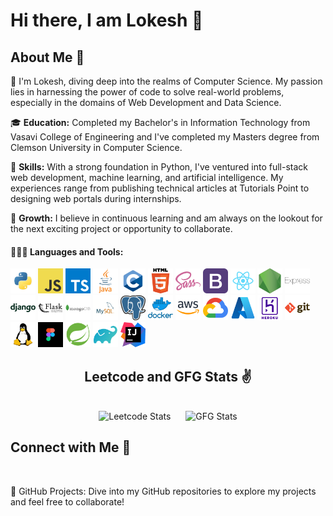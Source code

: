 # Hi there, I am Lokesh 👋

## About Me 🚀

🚀 I'm Lokesh, diving deep into the realms of Computer Science. My passion lies in harnessing the power of code to solve real-world problems, especially in the domains of Web Development and Data Science.

🎓 **Education:** Completed my Bachelor's in Information Technology from Vasavi College of Engineering and I've completed my Masters degree from Clemson University in Computer Science.

🔧 **Skills:** With a strong foundation in Python, I've ventured into full-stack web development, machine learning, and artificial intelligence. My experiences range from publishing technical articles at Tutorials Point to designing web portals during internships. 

🌱 **Growth:** I believe in continuous learning and am always on the lookout for the next exciting project or opportunity to collaborate.

#### 👨🏻‍💻 Languages and Tools:
<code><img height="40" src="https://raw.githubusercontent.com/github/explore/main/topics/python/python.png" alt="Python"></code>
<code><img height="40" src="https://raw.githubusercontent.com/github/explore/main/topics/javascript/javascript.png" alt="JavaScript"></code>
<code><img height="40" src="https://raw.githubusercontent.com/github/explore/main/topics/typescript/typescript.png" alt="TypeScript"></code>
<code><img height="40" src="https://raw.githubusercontent.com/github/explore/main/topics/java/java.png" alt="Java"></code>
<code><img height="40" src="https://raw.githubusercontent.com/github/explore/main/topics/c/c.png" alt="C"></code>
<code><img height="40" src="https://raw.githubusercontent.com/github/explore/main/topics/html/html.png" alt="HTML"></code>
<code><img height="40" src="https://raw.githubusercontent.com/github/explore/main/topics/sass/sass.png" alt="SCSS"></code>
<code><img height="40" src="https://raw.githubusercontent.com/github/explore/main/topics/bootstrap/bootstrap.png" alt="Bootstrap"></code>
<code><img height="40" src="https://raw.githubusercontent.com/github/explore/main/topics/react/react.png" alt="React.js"></code>
<code><img height="40" src="https://raw.githubusercontent.com/github/explore/main/topics/nodejs/nodejs.png" alt="Node.js"></code>
<code><img height="40" src="https://raw.githubusercontent.com/github/explore/main/topics/express/express.png" alt="Express.js"></code>
<code><img height="40" src="https://raw.githubusercontent.com/github/explore/main/topics/django/django.png" alt="Django"></code>
<code><img height="40" src="https://raw.githubusercontent.com/github/explore/main/topics/flask/flask.png" alt="Flask"></code>
<code><img height="40" src="https://raw.githubusercontent.com/github/explore/main/topics/mongodb/mongodb.png" alt="MongoDB"></code>
<code><img height="40" src="https://raw.githubusercontent.com/github/explore/main/topics/mysql/mysql.png" alt="MySQL"></code>
<code><img height="40" src="https://raw.githubusercontent.com/github/explore/main/topics/postgresql/postgresql.png" alt="PostgreSQL"></code>
<code><img height="40" src="https://raw.githubusercontent.com/github/explore/main/topics/docker/docker.png" alt="Docker"></code>
<code><img height="40" src="https://raw.githubusercontent.com/github/explore/main/topics/aws/aws.png" alt="AWS"></code>
<code><img height="40" src="https://raw.githubusercontent.com/github/explore/main/topics/google-cloud/google-cloud.png" alt="GCP"></code>
<code><img height="40" src="https://raw.githubusercontent.com/github/explore/main/topics/azure/azure.png" alt="Azure"></code>
<code><img height="40" src="https://raw.githubusercontent.com/github/explore/main/topics/heroku/heroku.png" alt="Heroku"></code>
<code><img height="40" src="https://raw.githubusercontent.com/github/explore/main/topics/git/git.png" alt="Git"></code>
<code><img height="40" src="https://raw.githubusercontent.com/github/explore/main/topics/linux/linux.png" alt="Linux Terminal"></code>
<code><img height="40" src="https://raw.githubusercontent.com/github/explore/main/topics/figma/figma.png" alt="Figma"></code>
<code><img height="40" src="https://raw.githubusercontent.com/github/explore/main/topics/spring-boot/spring-boot.png" alt="Spring Boot"></code>
<code><img height="40" src="https://raw.githubusercontent.com/github/explore/main/topics/gradle/gradle.png" alt="Gradle"></code>
<code><img height="40" src="https://raw.githubusercontent.com/github/explore/main/topics/intellij-idea/intellij-idea.png" alt="IntelliJ IDEA"></code>


<h2 align="center">Leetcode and GFG Stats ✌️</h2>
<br>
<div align="center">

  <div style="display: inline-block; vertical-align: top; margin-right: 10px;">
    <img src="https://leetcard.jacoblin.cool/lokeshnaganaboina?theme=light&font=Source%20Sans%20Pro" alt="Leetcode Stats"/>
  </div>

  <div style="display: inline-block; vertical-align: top; margin-left: 10px;">
    <img src="https://geeks-for-geeks-stats-api-napiyo.vercel.app/?userName=lokesh_naganaboina" alt="GFG Stats"/>
  </div>

</div>



## Connect with Me 🤝
<p align="center">
</p>

<br>

🔗 GitHub Projects: Dive into my GitHub repositories to explore my projects and feel free to collaborate!
